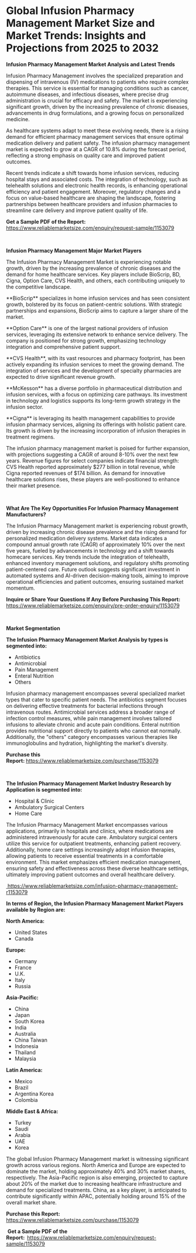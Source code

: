 <p><h1>Global Infusion Pharmacy Management Market Size and Market Trends: Insights and Projections from 2025 to 2032</h1></p><p><strong>Infusion Pharmacy Management Market Analysis and Latest Trends</strong></p>
<p><p>Infusion Pharmacy Management involves the specialized preparation and dispensing of intravenous (IV) medications to patients who require complex therapies. This service is essential for managing conditions such as cancer, autoimmune diseases, and infectious diseases, where precise drug administration is crucial for efficacy and safety. The market is experiencing significant growth, driven by the increasing prevalence of chronic diseases, advancements in drug formulations, and a growing focus on personalized medicine.</p><p>As healthcare systems adapt to meet these evolving needs, there is a rising demand for efficient pharmacy management services that ensure optimal medication delivery and patient safety. The infusion pharmacy management market is expected to grow at a CAGR of 10.8% during the forecast period, reflecting a strong emphasis on quality care and improved patient outcomes. </p><p>Recent trends indicate a shift towards home infusion services, reducing hospital stays and associated costs. The integration of technology, such as telehealth solutions and electronic health records, is enhancing operational efficiency and patient engagement. Moreover, regulatory changes and a focus on value-based healthcare are shaping the landscape, fostering partnerships between healthcare providers and infusion pharmacies to streamline care delivery and improve patient quality of life.</p></p>
<p><strong>Get a Sample PDF of the Report:&nbsp;</strong> <a href="https://www.reliablemarketsize.com/enquiry/request-sample/1153079?utm_campaign=3223&utm_medium=2&utm_source=Github&utm_content=ia&utm_term=13042025&utm_id=infusion-pharmacy-management">https://www.reliablemarketsize.com/enquiry/request-sample/1153079</a></p>
<p>&nbsp;</p>
<p><strong>Infusion Pharmacy Management Major Market Players</strong></p>
<p><p>The Infusion Pharmacy Management Market is experiencing notable growth, driven by the increasing prevalence of chronic diseases and the demand for home healthcare services. Key players include BioScrip, BD, Cigna, Option Care, CVS Health, and others, each contributing uniquely to the competitive landscape.</p><p>**BioScrip** specializes in home infusion services and has seen consistent growth, bolstered by its focus on patient-centric solutions. With strategic partnerships and expansions, BioScrip aims to capture a larger share of the market.</p><p>**Option Care** is one of the largest national providers of infusion services, leveraging its extensive network to enhance service delivery. The company is positioned for strong growth, emphasizing technology integration and comprehensive patient support. </p><p>**CVS Health**, with its vast resources and pharmacy footprint, has been actively expanding its infusion services to meet the growing demand. The integration of services and the development of specialty pharmacies are expected to drive significant revenue growth.</p><p>**McKesson** has a diverse portfolio in pharmaceutical distribution and infusion services, with a focus on optimizing care pathways. Its investment in technology and logistics supports its long-term growth strategy in the infusion sector.</p><p>**Cigna** is leveraging its health management capabilities to provide infusion pharmacy services, aligning its offerings with holistic patient care. Its growth is driven by the increasing incorporation of infusion therapies in treatment regimens.</p><p>The infusion pharmacy management market is poised for further expansion, with projections suggesting a CAGR of around 8-10% over the next few years. Revenue figures for select companies indicate financial strength: CVS Health reported approximately $277 billion in total revenue, while Cigna reported revenues of $174 billion. As demand for innovative healthcare solutions rises, these players are well-positioned to enhance their market presence.</p></p>
<p>&nbsp;</p>
<p><strong>What Are The Key Opportunities For Infusion Pharmacy Management Manufacturers?</strong></p>
<p><p>The Infusion Pharmacy Management market is experiencing robust growth, driven by increasing chronic disease prevalence and the rising demand for personalized medication delivery systems. Market data indicates a compound annual growth rate (CAGR) of approximately 10% over the next five years, fueled by advancements in technology and a shift towards homecare services. Key trends include the integration of telehealth, enhanced inventory management solutions, and regulatory shifts promoting patient-centered care. Future outlook suggests significant investment in automated systems and AI-driven decision-making tools, aiming to improve operational efficiencies and patient outcomes, ensuring sustained market momentum.</p></p>
<p><strong>Inquire or Share Your Questions If Any Before Purchasing This Report:</strong> <a href="https://www.reliablemarketsize.com/enquiry/pre-order-enquiry/1153079?utm_campaign=3223&utm_medium=2&utm_source=Github&utm_content=ia&utm_term=13042025&utm_id=infusion-pharmacy-management">https://www.reliablemarketsize.com/enquiry/pre-order-enquiry/1153079</a></p>
<p>&nbsp;</p>
<p><strong>Market Segmentation</strong></p>
<p><strong>The Infusion Pharmacy Management Market Analysis by types is segmented into:</strong></p>
<p><ul><li>Antibiotics</li><li>Antimicrobial</li><li>Pain Management</li><li>Enteral Nutrition</li><li>Others</li></ul></p>
<p><p>Infusion pharmacy management encompasses several specialized market types that cater to specific patient needs. The antibiotics segment focuses on delivering effective treatments for bacterial infections through intravenous routes. Antimicrobial services address a broader range of infection control measures, while pain management involves tailored infusions to alleviate chronic and acute pain conditions. Enteral nutrition provides nutritional support directly to patients who cannot eat normally. Additionally, the "others" category encompasses various therapies like immunoglobulins and hydration, highlighting the market's diversity.</p></p>
<p><strong>Purchase this Report:&nbsp;</strong><a href="https://www.reliablemarketsize.com/purchase/1153079?utm_campaign=3223&utm_medium=2&utm_source=Github&utm_content=ia&utm_term=13042025&utm_id=infusion-pharmacy-management">https://www.reliablemarketsize.com/purchase/1153079</a></p>
<p>&nbsp;</p>
<p><strong>The Infusion Pharmacy Management Market Industry Research by Application is segmented into:</strong></p>
<p><ul><li>Hospital & Clinic</li><li>Ambulatory Surgical Centers</li><li>Home Care</li></ul></p>
<p><p>The Infusion Pharmacy Management Market encompasses various applications, primarily in hospitals and clinics, where medications are administered intravenously for acute care. Ambulatory surgical centers utilize this service for outpatient treatments, enhancing patient recovery. Additionally, home care settings increasingly adopt infusion therapies, allowing patients to receive essential treatments in a comfortable environment. This market emphasizes efficient medication management, ensuring safety and effectiveness across these diverse healthcare settings, ultimately improving patient outcomes and overall healthcare delivery.</p></p>
<p><a href="https://www.reliablemarketsize.com/infusion-pharmacy-management-r1153079?utm_campaign=3223&utm_medium=2&utm_source=Github&utm_content=ia&utm_term=13042025&utm_id=infusion-pharmacy-management">&nbsp;https://www.reliablemarketsize.com/infusion-pharmacy-management-r1153079</a></p>
<p><strong>In terms of Region, the Infusion Pharmacy Management Market Players available by Region are:</strong></p>
<p>
    <p> <strong> North America: </strong>
        <ul>
            <li>United States</li>
            <li>Canada</li>
        </ul>
        </p> 
    <p> <strong> Europe: </strong>
        <ul>
            <li>Germany</li>
            <li>France</li>
            <li>U.K.</li>
            <li>Italy</li>
            <li>Russia</li>
        </ul>
        </p> 
    <p> <strong> Asia-Pacific: </strong>
        <ul>
            <li>China</li>
            <li>Japan</li>
            <li>South Korea</li>
            <li>India</li>
            <li>Australia</li>
            <li>China Taiwan</li>
            <li>Indonesia</li>
            <li>Thailand</li>
            <li>Malaysia</li>
        </ul>
        </p> 
    <p> <strong> Latin America: </strong>
        <ul>
            <li>Mexico</li>
            <li>Brazil</li>
            <li>Argentina Korea</li>
            <li>Colombia</li>
        </ul>
        </p> 
    <p> <strong> Middle East & Africa: </strong>
        <ul>
            <li>Turkey</li>
            <li>Saudi</li>
            <li>Arabia</li>
            <li>UAE</li>
            <li>Korea</li>
        </ul>
    </p>
    </p>
<p><p>The global Infusion Pharmacy Management market is witnessing significant growth across various regions. North America and Europe are expected to dominate the market, holding approximately 40% and 30% market shares, respectively. The Asia-Pacific region is also emerging, projected to capture about 20% of the market due to increasing healthcare infrastructure and demand for specialized treatments. China, as a key player, is anticipated to contribute significantly within APAC, potentially holding around 15% of the overall market share.</p></p>
<p><strong>Purchase this Report: </strong><a href="https://www.reliablemarketsize.com/purchase/1153079?utm_campaign=3223&utm_medium=2&utm_source=Github&utm_content=ia&utm_term=13042025&utm_id=infusion-pharmacy-management">https://www.reliablemarketsize.com/purchase/1153079</a></p>
<p>&nbsp;<strong>Get a Sample PDF of the Report:&nbsp;&nbsp;</strong><a href="https://www.reliablemarketsize.com/enquiry/request-sample/1153079?utm_campaign=3223&utm_medium=2&utm_source=Github&utm_content=ia&utm_term=13042025&utm_id=infusion-pharmacy-management">https://www.reliablemarketsize.com/enquiry/request-sample/1153079</a></p>
<p><strong></strong></p>
<p><p></p><p></p><p></p></p>